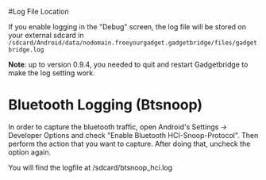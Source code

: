#Log File Location

If you enable logging in the "Debug" screen, the log file will be stored on your external sdcard in `/sdcard/Android/data/nodomain.freeyourgadget.gadgetbridge/files/gadgetbridge.log`

**Note**: up to version 0.9.4, you needed to quit and restart Gadgetbridge to make the log setting work.

# Bluetooth Logging (Btsnoop)

In order to capture the bluetooth traffic, open Android's Settings -> Developer Options and check "Enable Bluetooth HCI-Snoop-Protocol". Then perform the action that you want to capture. After doing that, uncheck the option again.

You will find the logfile at /sdcard/btsnoop_hci.log